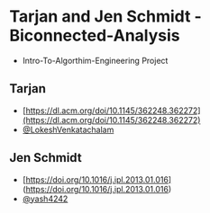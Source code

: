# Tarjan and Jen Schmidt -Biconnected-Analysis

- Intro-To-Algorthim-Engineering Project


## Tarjan      
  - [https://dl.acm.org/doi/10.1145/362248.362272](https://dl.acm.org/doi/10.1145/362248.362272)
  - [@LokeshVenkatachalam]( https://github.com/LokeshVenkatachalam )

## Jen Schmidt 
  
  - [https://doi.org/10.1016/j.ipl.2013.01.016] (https://doi.org/10.1016/j.ipl.2013.01.016)
  - [@yash4242]( https://github.com/yash4242 )
